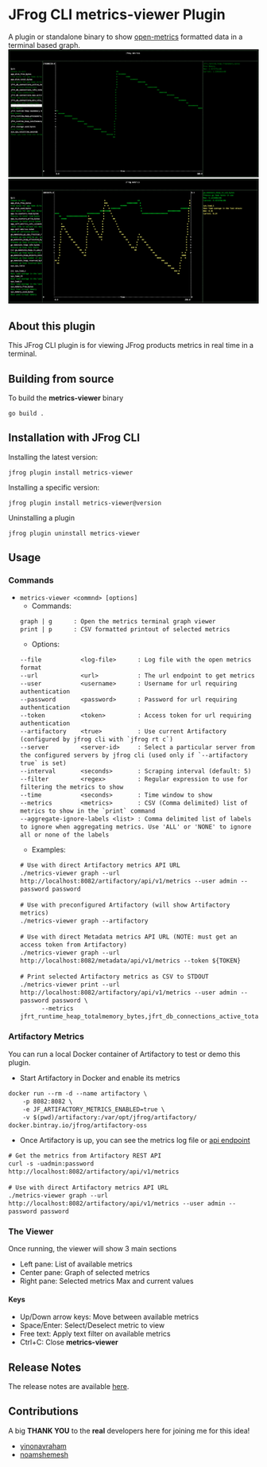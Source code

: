 # JFrog CLI metrics-viewer Plugin
A plugin or standalone binary to show [open-metrics](https://openmetrics.io/) formatted data in a terminal based graph.
![The Metrics Viewer Graph - single metric](images/metrics-viewer-graph.png)
![The Metrics Viewer Graph - multiple metrics](images/metrics-viewer-graph-multiple.png)

## About this plugin
This JFrog CLI plugin is for viewing JFrog products metrics in real time in a terminal. 

## Building from source
To build the **metrics-viewer** binary
```
go build .
```

## Installation with JFrog CLI
Installing the latest version:
```shell
jfrog plugin install metrics-viewer
```

Installing a specific version:
```shell
jfrog plugin install metrics-viewer@version
```

Uninstalling a plugin
```shell
jfrog plugin uninstall metrics-viewer
```

## Usage
### Commands
* `metrics-viewer <commnd> [options]`
    - Commands:
    ```
    graph | g      : Open the metrics terminal graph viewer 
    print | p      : CSV formatted printout of selected metrics
    ```
    - Options:
    ```
    --file           <log-file>      : Log file with the open metrics format
    --url            <url>           : The url endpoint to get metrics
    --user           <username>      : Username for url requiring authentication
    --password       <password>      : Password for url requiring authentication
    --token          <token>         : Access token for url requiring authentication
    --artifactory    <true>          : Use current Artifactory (configured by jfrog cli with `jfrog rt c`)
    --server         <server-id>     : Select a particular server from the configured servers by jfrog cli (used only if `--artifactory true` is set) 
    --interval       <seconds>       : Scraping interval (default: 5)
    --filter         <regex>         : Regular expression to use for filtering the metrics to show
    --time           <seconds>       : Time window to show
    --metrics        <metrics>       : CSV (Comma delimited) list of metrics to show in the `print` command
    --aggregate-ignore-labels <list> : Comma delimited list of labels to ignore when aggregating metrics. Use 'ALL' or 'NONE' to ignore all or none of the labels
    ```
    - Examples:
    ```shell
    # Use with direct Artifactory metrics API URL
    ./metrics-viewer graph --url http://localhost:8082/artifactory/api/v1/metrics --user admin --password password
    
    # Use with preconfigured Artifactory (will show Artifactory metrics)
    ./metrics-viewer graph --artifactory

    # Use with direct Metadata metrics API URL (NOTE: must get an access token from Artifactory)
    ./metrics-viewer graph --url http://localhost:8082/metadata/api/v1/metrics --token ${TOKEN}

    # Print selected Artifactory metrics as CSV to STDOUT
    ./metrics-viewer print --url http://localhost:8082/artifactory/api/v1/metrics --user admin --password password \
          --metrics jfrt_runtime_heap_totalmemory_bytes,jfrt_db_connections_active_total
    ```

### Artifactory Metrics
You can run a local Docker container of Artifactory to test or demo this plugin.
 
* Start Artifactory in Docker and enable its metrics
```shell
docker run --rm -d --name artifactory \
    -p 8082:8082 \
    -e JF_ARTIFACTORY_METRICS_ENABLED=true \
    -v $(pwd)/artifactory:/var/opt/jfrog/artifactory/ docker.bintray.io/jfrog/artifactory-oss
```
* Once Artifactory is up, you can see the metrics log file or [api endpoint](https://www.jfrog.com/confluence/display/JFROG/Artifactory+REST+API#ArtifactoryRESTAPI-GettheOpenMetricsforArtifactory)
```shell
# Get the metrics from Artifactory REST API
curl -s -uadmin:password http://localhost:8082/artifactory/api/v1/metrics

# Use with direct Artifactory metrics API URL
./metrics-viewer graph --url http://localhost:8082/artifactory/api/v1/metrics --user admin --password password

```

### The Viewer
Once running, the viewer will show 3 main sections
- Left pane: List of available metrics
- Center pane: Graph of selected metrics
- Right pane: Selected metrics Max and current values 

#### Keys
- Up/Down arrow keys: Move between available metrics
- Space/Enter: Select/Deselect metric to view
- Free text: Apply text filter on available metrics
- Ctrl+C: Close **metrics-viewer**

## Release Notes
The release notes are available [here](RELEASE.md).

## Contributions
A big **THANK YOU** to the **real** developers here for joining me for this idea!
- [yinonavraham](https://github.com/yinonavraham)
- [noamshemesh](https://github.com/noamshemesh)
